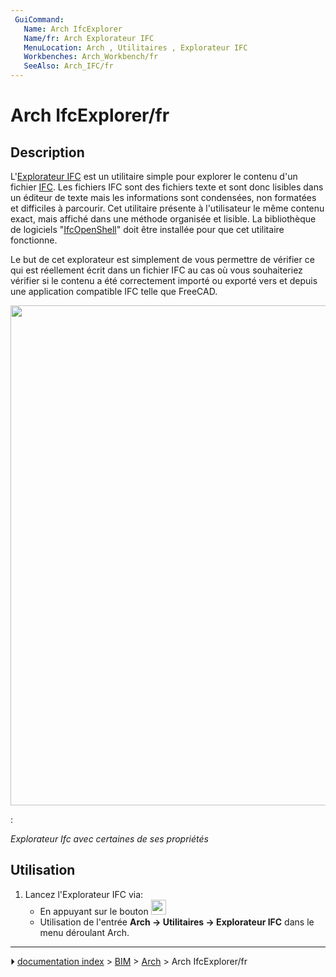 ```yaml
---
 GuiCommand:
   Name: Arch IfcExplorer
   Name/fr: Arch Explorateur IFC
   MenuLocation: Arch , Utilitaires , Explorateur IFC
   Workbenches: Arch_Workbench/fr
   SeeAlso: Arch_IFC/fr
---
```


# Arch IfcExplorer/fr

## Description

L\'[Explorateur IFC](Arch_IfcExplorer/fr.md) est un utilitaire simple pour explorer le contenu d\'un fichier [IFC](Arch_IFC/fr.md). Les fichiers IFC sont des fichiers texte et sont donc lisibles dans un éditeur de texte mais les informations sont condensées, non formatées et difficiles à parcourir. Cet utilitaire présente à l\'utilisateur le même contenu exact, mais affiché dans une méthode organisée et lisible. La bibliothèque de logiciels \"[IfcOpenShell](IfcOpenShell/fr.md)\" doit être installée pour que cet utilitaire fonctionne.

Le but de cet explorateur est simplement de vous permettre de vérifier ce qui est réellement écrit dans un fichier IFC au cas où vous souhaiteriez vérifier si le contenu a été correctement importé ou exporté vers et depuis une application compatible IFC telle que FreeCAD.

<img alt="" src=images/Arch_IfcExplorer_example.jpg  style="width:800px;">

:   
    
*Explorateur Ifc avec certaines de ses propriétés*
    

## Utilisation

1.  Lancez l\'Explorateur IFC via:
    -   En appuyant sur le bouton <img alt="" src=images/Arch_IfcExplorer.svg  style="width:24px;">
    -   Utilisation de l\'entrée **Arch → Utilitaires → Explorateur IFC** dans le menu déroulant Arch.



---
⏵ [documentation index](../README.md) > [BIM](Category_BIM.md) > [Arch](Arch_Workbench.md) > Arch IfcExplorer/fr
